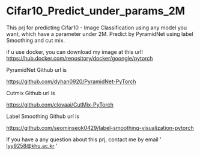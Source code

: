 # Cifar10_Predict_under_params_2M
This prj for predicting Cifar10 - Image Classification using any model you want, which have a parameter under 2M.
Predict by PyramidNet using label Smoothing and cut mix.

if u use docker, you can download my image at this url!
https://hub.docker.com/repository/docker/goongle/pytorch

PyramidNet Github url is 

https://github.com/dyhan0920/PyramidNet-PyTorch

Cutmix Github url is

https://github.com/clovaai/CutMix-PyTorch

Label Smoothing Github url is 

https://github.com/seominseok0429/label-smoothing-visualization-pytorch

If you have a any question about this prj, contact me by email ' lyy9258@khu.ac.kr '

